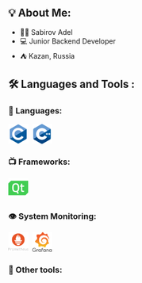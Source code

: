 ## 💡 About Me:
* :mechanic: Sabirov Adel
* :computer: Junior Backend Developer
* :tent: Kazan, Russia

## :hammer_and_wrench: Languages and Tools :
### 🔧 Languages:
<div>
  <img src="https://github.com/devicons/devicon/blob/master/icons/c/c-original.svg" title="c" alt="c" width="40" height="40"/>&nbsp;
  <img src="https://github.com/devicons/devicon/blob/master/icons/cplusplus/cplusplus-original.svg" title="cplusplus" alt="cplusplus" width="40" height="40"/>&nbsp;
</div>

### 📺 Frameworks:
<div>
  <img src="https://github.com/devicons/devicon/blob/master/icons/qt/qt-original.svg" title="qt" alt="qt" width="40" height="40"/>&nbsp;
</div>

### 👁 System Monitoring:
<div>
  <img src="https://github.com/devicons/devicon/blob/master/icons/prometheus/prometheus-original-wordmark.svg" title="prometheus" alt="prometheus" width="40" height="40"/>&nbsp;
  <img src="https://github.com/devicons/devicon/blob/master/icons/grafana/grafana-original-wordmark.svg" title="grafana" alt="grafana" width="40" height="40"/>&nbsp;
</div>

### 👾 Other tools:

<!---
Dorthava/Dorthava is a ✨ special ✨ repository because its `README.md` (this file) appears on your GitHub profile.
You can click the Preview link to take a look at your changes.
--->
